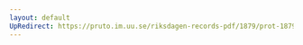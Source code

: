 ```yaml
---
layout: default
UpRedirect: https://pruto.im.uu.se/riksdagen-records-pdf/1879/prot-1879--ak--054/prot-1879--ak--054_031.pdf
---
```

